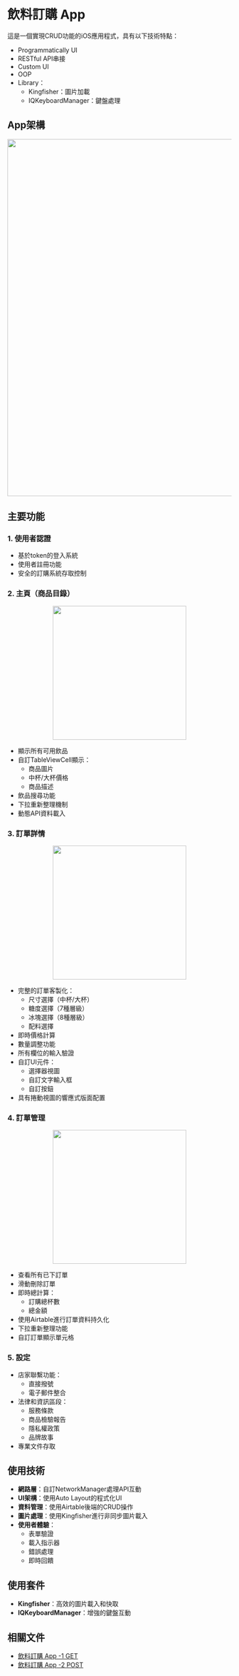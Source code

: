 # 飲料訂購 App
這是一個實現CRUD功能的iOS應用程式，具有以下技術特點：
- Programmatically UI
- RESTful API串接
- Custom UI
- OOP
- Library：
  - Kingfisher：圖片加載
  - IQKeyboardManager：鍵盤處理

## App架構
<p align="center">
<img src="https://github.com/dwhao84/DrinkOrderApp/blob/f190c8aed6f04815e7781bb33e31223f07d38f5d/DrinkOrderApp/Supporting%20Files/Assets.xcassets/README%20Use/Drink%20Order%20App.imageset/Drink%20Order%20App.png" width="800"/>
</p>

## 主要功能

### 1. 使用者認證
- 基於token的登入系統
- 使用者註冊功能
- 安全的訂購系統存取控制

### 2. 主頁（商品目錄）
<p align="center">
<img src="https://github.com/dwhao84/DrinkOrderApp/blob/main/DrinkOrderApp/Supporting%20Files/Assets.xcassets/README%20Use/Home%20Page%20VC.imageset/Home%20Page%20VC.png" width="300"/>
</p>

- 顯示所有可用飲品
- 自訂TableViewCell顯示：
  - 商品圖片
  - 中杯/大杯價格
  - 商品描述
- 飲品搜尋功能
- 下拉重新整理機制
- 動態API資料載入

### 3. 訂單詳情
<p align="center">
<img src="https://github.com/dwhao84/DrinkOrderApp/blob/f190c8aed6f04815e7781bb33e31223f07d38f5d/DrinkOrderApp/Supporting%20Files/Assets.xcassets/README%20Use/Order%20Detail%20VC.imageset/Order%20Detail%20VC.png" width="300"/>
</p>

- 完整的訂單客製化：
  - 尺寸選擇（中杯/大杯）
  - 糖度選擇（7種層級）
  - 冰塊選擇（8種層級）
  - 配料選擇
- 即時價格計算
- 數量調整功能
- 所有欄位的輸入驗證
- 自訂UI元件：
  - 選擇器視圖
  - 自訂文字輸入框
  - 自訂按鈕
- 具有捲動視圖的響應式版面配置

### 4. 訂單管理
<p align="center">
<img src="https://github.com/dwhao84/DrinkOrderApp/blob/f190c8aed6f04815e7781bb33e31223f07d38f5d/DrinkOrderApp/Supporting%20Files/Assets.xcassets/README%20Use/Order%20List%20VC.imageset/Order%20List%20VC.png" width="300"/>
</p>

- 查看所有已下訂單
- 滑動刪除訂單
- 即時總計算：
  - 訂購總杯數
  - 總金額
- 使用Airtable進行訂單資料持久化
- 下拉重新整理功能
- 自訂訂單顯示單元格

### 5. 設定
- 店家聯繫功能：
  - 直接撥號
  - 電子郵件整合
- 法律和資訊區段：
  - 服務條款
  - 商品檢驗報告
  - 隱私權政策
  - 品牌故事
- 專業文件存取

## 使用技術
- **網路層**：自訂NetworkManager處理API互動
- **UI架構**：使用Auto Layout的程式化UI
- **資料管理**：使用Airtable後端的CRUD操作
- **圖片處理**：使用Kingfisher進行非同步圖片載入
- **使用者體驗**：
  - 表單驗證
  - 載入指示器
  - 錯誤處理
  - 即時回饋

## 使用套件
- **Kingfisher**：高效的圖片載入和快取
- **IQKeyboardManager**：增強的鍵盤互動

## 相關文件
- [飲料訂購 App -1 GET](https://medium.com/彼得潘的-swift-ios-app-開發教室/hw-50-drink-order-app-1-get-6d4f7566c6f5)
- [飲料訂購 App -2 POST](https://medium.com/彼得潘的-swift-ios-app-開發教室/hw-50-drink-order-app-2-post-db7b69faf12d)
